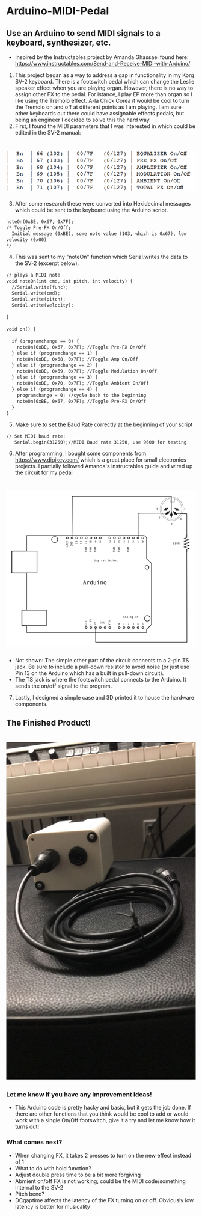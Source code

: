 # Arduino-MIDI-Pedal
## Use an Arduino to send MIDI signals to a keyboard, synthesizer, etc.

- Inspired by the Instructables project by Amanda Ghassaei found here:
https://www.instructables.com/Send-and-Receive-MIDI-with-Arduino/

1. This project began as a way to address a gap in functionality in my Korg SV-2 keyboard. There is a footswitch pedal which can change the Leslie speaker effect when you are playing organ. However, there is no way to assign other FX to the pedal. For istance, I play EP more than organ so I like using the Tremolo effect. A-la Chick Corea it would be cool to turn the Tremolo on and off at different points as I am playing. I am sure other keyboards out there could have assignable effects pedals, but being an engineer I decided to solve this the hard way. 
2. First, I found the MIDI parameters that I was interested in which could be edited in the SV-2 manual:

# ![alt text](https://github.com/bji219/Arduino-MIDI-Pedal/blob/main/midi_img.png)

3. After some research these were converted into Hexidecimal messages which could be sent to the keyboard using the Arduino script.
```
noteOn(0xBE, 0x67, 0x7F); 
/* Toggle Pre-FX On/Off; 
  Initial message (0xBE), some note value (103, which is 0x67), low velocity (0x00)
*/
```

4. This was sent to my "noteOn" function which Serial.writes the data to the SV-2 (excerpt below):

```
// plays a MIDI note
void noteOn(int cmd, int pitch, int velocity) {
  //Serial.write(func);
  Serial.write(cmd);
  Serial.write(pitch);
  Serial.write(velocity);
 
}

void on() {
  
  if (programchange == 0) {
    noteOn(0xBE, 0x67, 0x7F); //Toggle Pre-FX On/Off 
  } else if (programchange == 1) {
    noteOn(0xBE, 0x68, 0x7F); //Toggle Amp On/Off
  } else if (programchange == 2) {
    noteOn(0xBE, 0x69, 0x7F); //Toggle Modulation On/Off
  } else if (programchange == 3) {
    noteOn(0xBE, 0x70, 0x7F); //Toggle Ambient On/Off
  } else if (programchange == 4) {
    programchange = 0; //cycle back to the beginning
    noteOn(0xBE, 0x67, 0x7F); //Toggle Pre-FX On/Off
  }
}
```

5. Make sure to set the Baud Rate correctly at the beginning of your script
```
// Set MIDI baud rate:
   Serial.begin(31250);//MIDI Baud rate 31250, use 9600 for testing
```

6. After programming, I bought some components from https://www.digikey.com/ which is a great place for small electronics projects. I partially followed Amanda's instructables guide and wired up the circuit for my pedal

# ![alt text](https://github.com/bji219/Arduino-MIDI-Pedal/blob/main/circuit.png)

- Not shown: The simple other part of the circuit connects to a 2-pin TS jack. Be sure to include a pull-down resistor to avoid noise (or just use Pin 13 on the Arduino which has a built in pull-down circuit). 
- The TS jack is where the footswitch pedal connects to the Arduino. It sends the on/off signal to the program. 

7. Lastly, I designed a simple case and 3D printed it to house the hardware components.

## The Finished Product!
# ![alt text](https://github.com/bji219/Arduino-MIDI-Pedal/blob/main/IMG_9829.JPG)

### Let me know if you have any improvement ideas!
- This Arduino code is pretty hacky and basic, but it gets the job done. If there are other functions that you think would be cool to add or would work with a single On/Off footswitch, give it a try and let me know how it turns out!

### What comes next?
- When changing FX, it takes 2 presses to turn on the new effect instead of 1
- What to do with hold function?
- Adjust double press time to be a bit more forgiving
- Abmient on/off FX is not working, could be the MIDI code/something internal to the SV-2
- Pitch bend? 
- DCgaptime affects the latency of the FX turning on or off. Obviously low latency is better for musicality
